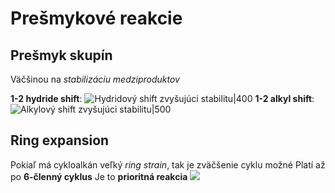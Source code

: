 # Prešmykové reakcie
## Prešmyk skupín
Väčšinou na *stabilizáciu medziproduktov*

**1-2 hydride shift**:
![Hydridový shift zvyšujúci stabilitu|400](1-2-hydride-shift.png)
**1-2 alkyl shift**:
![Alkylový shift zvyšujúci stabilitu|500](1-2-alkyl-shift.png)

## Ring expansion
Pokiaľ má cykloalkán veľký *ring strain*, tak je zväčšenie cyklu možné
Platí až po **6-členný cyklus**
Je to **prioritná reakcia**
![](ring-expansion-reakcia.png)
